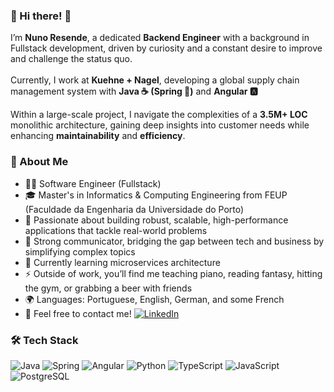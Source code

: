 ### 👋 Hi there! 👋

I’m **Nuno Resende**, a dedicated **Backend Engineer** with a background in Fullstack development, driven by curiosity and a constant desire to improve and challenge the status quo. <br><br>
Currently, I work at **Kuehne + Nagel**, developing a global supply chain management system with **Java ☕ (Spring 🌿)** and **Angular 🅰️**

Within a large-scale project, I navigate the complexities of a **3.5M+ LOC** monolithic architecture, gaining deep insights into customer needs while enhancing **maintainability** and **efficiency**.

### 📝 About Me ###

- 👨‍💻 Software Engineer (Fullstack)
- 🎓 Master's in Informatics & Computing Engineering from FEUP (Faculdade da Engenharia da Universidade do Porto)
- 🎯 Passionate about building robust, scalable, high-performance applications that tackle real-world problems
- 🧠 Strong communicator, bridging the gap between tech and business by simplifying complex topics
- 📖 Currently learning microservices architecture
- ⚡ Outside of work, you’ll find me teaching piano, reading fantasy, hitting the gym, or grabbing a beer with friends
- 🌍 Languages: Portuguese, English, German, and some French
- 💬 Feel free to contact me! [![LinkedIn](https://img.shields.io/badge/-LinkedIn-0077B5?style=flat&logo=linkedin&logoColor=white)](https://linkedin.com/in/nunores)

### 🛠️ Tech Stack ### 

![Java](https://img.shields.io/badge/-Java-333333?style=flat&logo=coffeescript)
![Spring](https://img.shields.io/badge/-Spring-333333?style=flat&logo=spring)
![Angular](https://img.shields.io/badge/-Angular-333333?style=flat&logo=angular)
![Python](https://img.shields.io/badge/-Python-333333?style=flat&logo=python)
![TypeScript](https://img.shields.io/badge/-TypeScript-333333?style=flat&logo=typescript)
![JavaScript](https://img.shields.io/badge/-JavaScript-333333?style=flat&logo=javascript)
![PostgreSQL](https://img.shields.io/badge/-PostgreSQL-333333?style=flat&logo=postgresql)
